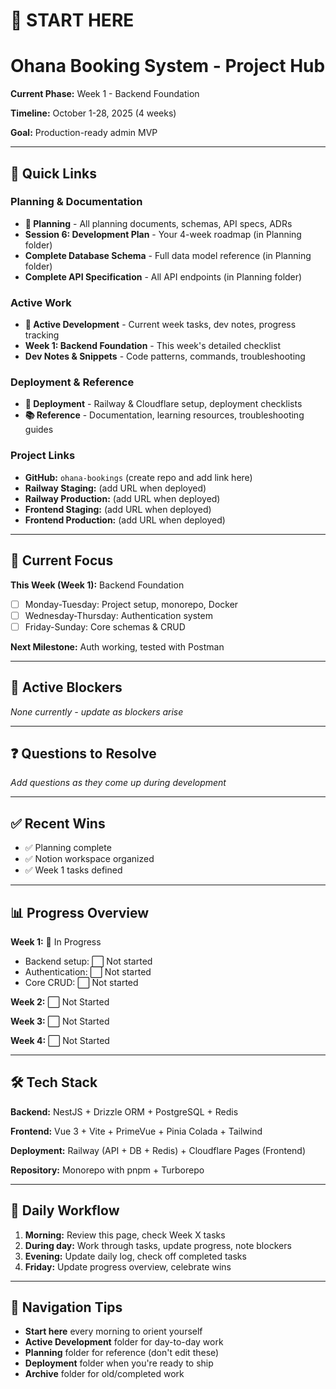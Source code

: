 # 🎯 START HERE

# Ohana Booking System - Project Hub

**Current Phase:** Week 1 - Backend Foundation

**Timeline:** October 1-28, 2025 (4 weeks)

**Goal:** Production-ready admin MVP

---

## 🚀 Quick Links

### Planning & Documentation

- **📐 Planning** - All planning documents, schemas, API specs, ADRs
- **Session 6: Development Plan** - Your 4-week roadmap (in Planning folder)
- **Complete Database Schema** - Full data model reference (in Planning folder)
- **Complete API Specification** - All API endpoints (in Planning folder)

### Active Work

- **🚧 Active Development** - Current week tasks, dev notes, progress tracking
- **Week 1: Backend Foundation** - This week's detailed checklist
- **Dev Notes & Snippets** - Code patterns, commands, troubleshooting

### Deployment & Reference

- **🚀 Deployment** - Railway & Cloudflare setup, deployment checklists
- **📚 Reference** - Documentation, learning resources, troubleshooting guides

### Project Links

- **GitHub:** `ohana-bookings` (create repo and add link here)
- **Railway Staging:** (add URL when deployed)
- **Railway Production:** (add URL when deployed)
- **Frontend Staging:** (add URL when deployed)
- **Frontend Production:** (add URL when deployed)

---

## 📍 Current Focus

**This Week (Week 1):** Backend Foundation

- [ ] Monday-Tuesday: Project setup, monorepo, Docker
- [ ] Wednesday-Thursday: Authentication system
- [ ] Friday-Sunday: Core schemas & CRUD

**Next Milestone:** Auth working, tested with Postman

---

## 🚧 Active Blockers

_None currently - update as blockers arise_

---

## ❓ Questions to Resolve

_Add questions as they come up during development_

---

## ✅ Recent Wins

- ✅ Planning complete
- ✅ Notion workspace organized
- ✅ Week 1 tasks defined

---

## 📊 Progress Overview

**Week 1:** 🔄 In Progress

- Backend setup: ⬜️ Not started
- Authentication: ⬜️ Not started
- Core CRUD: ⬜️ Not started

**Week 2:** ⬜️ Not Started

**Week 3:** ⬜️ Not Started

**Week 4:** ⬜️ Not Started

---

## 🛠️ Tech Stack

**Backend:** NestJS + Drizzle ORM + PostgreSQL + Redis

**Frontend:** Vue 3 + Vite + PrimeVue + Pinia Colada + Tailwind

**Deployment:** Railway (API + DB + Redis) + Cloudflare Pages (Frontend)

**Repository:** Monorepo with pnpm + Turborepo

---

## 📝 Daily Workflow

1. **Morning:** Review this page, check Week X tasks
2. **During day:** Work through tasks, update progress, note blockers
3. **Evening:** Update daily log, check off completed tasks
4. **Friday:** Update progress overview, celebrate wins

---

## 📌 Navigation Tips

- **Start here** every morning to orient yourself
- **Active Development** folder for day-to-day work
- **Planning** folder for reference (don't edit these)
- **Deployment** folder when you're ready to ship
- **Archive** folder for old/completed work
